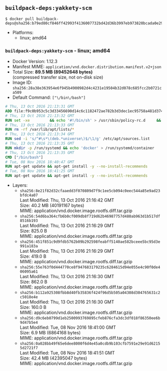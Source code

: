 ## `buildpack-deps:yakkety-scm`

```console
$ docker pull buildpack-deps@sha256:b79ed80cf846ff42993f4136007732bd42d36b3997eb973820bcada0e290a1bf
```

-	Platforms:
	-	linux; amd64

### `buildpack-deps:yakkety-scm` - linux; amd64

-	Docker Version: 1.12.3
-	Manifest MIME: `application/vnd.docker.distribution.manifest.v2+json`
-	Total Size: **89.5 MB (89452648 bytes)**  
	(compressed transfer size, not on-disk size)
-	Image ID: `sha256:28a38e363954e6f945b4900982d4c4231e19504b32d078c685fcc2b0721ca509`
-	Default Command: `["\/bin\/bash"]`

```dockerfile
# Thu, 13 Oct 2016 21:13:31 GMT
ADD file:f9c0b953c5c3d33456690d14c6c1182472ae782b3d3dec1ec95758a481d374bb in / 
# Thu, 13 Oct 2016 21:13:32 GMT
RUN set -xe 		&& echo '#!/bin/sh' > /usr/sbin/policy-rc.d 	&& echo 'exit 101' >> /usr/sbin/policy-rc.d 	&& chmod +x /usr/sbin/policy-rc.d 		&& dpkg-divert --local --rename --add /sbin/initctl 	&& cp -a /usr/sbin/policy-rc.d /sbin/initctl 	&& sed -i 's/^exit.*/exit 0/' /sbin/initctl 		&& echo 'force-unsafe-io' > /etc/dpkg/dpkg.cfg.d/docker-apt-speedup 		&& echo 'DPkg::Post-Invoke { "rm -f /var/cache/apt/archives/*.deb /var/cache/apt/archives/partial/*.deb /var/cache/apt/*.bin || true"; };' > /etc/apt/apt.conf.d/docker-clean 	&& echo 'APT::Update::Post-Invoke { "rm -f /var/cache/apt/archives/*.deb /var/cache/apt/archives/partial/*.deb /var/cache/apt/*.bin || true"; };' >> /etc/apt/apt.conf.d/docker-clean 	&& echo 'Dir::Cache::pkgcache ""; Dir::Cache::srcpkgcache "";' >> /etc/apt/apt.conf.d/docker-clean 		&& echo 'Acquire::Languages "none";' > /etc/apt/apt.conf.d/docker-no-languages 		&& echo 'Acquire::GzipIndexes "true"; Acquire::CompressionTypes::Order:: "gz";' > /etc/apt/apt.conf.d/docker-gzip-indexes 		&& echo 'Apt::AutoRemove::SuggestsImportant "false";' > /etc/apt/apt.conf.d/docker-autoremove-suggests
# Thu, 13 Oct 2016 21:13:33 GMT
RUN rm -rf /var/lib/apt/lists/*
# Thu, 13 Oct 2016 21:13:34 GMT
RUN sed -i 's/^#\s*\(deb.*universe\)$/\1/g' /etc/apt/sources.list
# Thu, 13 Oct 2016 21:13:35 GMT
RUN mkdir -p /run/systemd && echo 'docker' > /run/systemd/container
# Thu, 13 Oct 2016 21:13:35 GMT
CMD ["/bin/bash"]
# Tue, 08 Nov 2016 18:40:47 GMT
RUN apt-get update && apt-get install -y --no-install-recommends 		ca-certificates 		curl 		wget 	&& rm -rf /var/lib/apt/lists/*
# Tue, 08 Nov 2016 18:41:25 GMT
RUN apt-get update && apt-get install -y --no-install-recommends 		bzr 		git 		mercurial 		openssh-client 		subversion 				procps 	&& rm -rf /var/lib/apt/lists/*
```

-	Layers:
	-	`sha256:8e21f82d32cfaaedd3f070809d7f9c1ee5cb094c0eec544a85e9ad23bfdc4a07`  
		Last Modified: Thu, 13 Oct 2016 21:16:42 GMT  
		Size: 40.2 MB (40191167 bytes)  
		MIME: application/vnd.docker.image.rootfs.diff.tar.gzip
	-	`sha256:54d6ba364cfb6b0cf009db8f719d62b46987757d480ab963d1b517df8516b193`  
		Last Modified: Thu, 13 Oct 2016 21:16:29 GMT  
		Size: 825.0 B  
		MIME: application/vnd.docker.image.rootfs.diff.tar.gzip
	-	`sha256:451f851c9d9fdb5762b09b292598feabff5140ae582bceee5bc95d3e991a183a`  
		Last Modified: Thu, 13 Oct 2016 21:16:29 GMT  
		Size: 419.0 B  
		MIME: application/vnd.docker.image.rootfs.diff.tar.gzip
	-	`sha256:55e763f0d444770ce8f947683179235c6284615d94e055e4c90f0de406095a61`  
		Last Modified: Thu, 13 Oct 2016 21:16:30 GMT  
		Size: 862.0 B  
		MIME: application/vnd.docker.image.rootfs.diff.tar.gzip
	-	`sha256:b112a925308fbb8d40fb35836f424f96d5b505a04308d304765631c2c5018e4e`  
		Last Modified: Thu, 13 Oct 2016 21:16:30 GMT  
		Size: 160.0 B  
		MIME: application/vnd.docker.image.rootfs.diff.tar.gzip
	-	`sha256:d9c6eb0799d1eb2500993769895cfeb876cfa3dc3df018f86350ee6b9d47b5e4`  
		Last Modified: Tue, 08 Nov 2016 18:41:00 GMT  
		Size: 6.9 MB (6864168 bytes)  
		MIME: application/vnd.docker.image.rootfs.diff.tar.gzip
	-	`sha256:0a028bb49f65e6dee8000f6d4e45a0cdb9b103cfb7591e29e91d62155d2721f7`  
		Last Modified: Tue, 08 Nov 2016 18:41:51 GMT  
		Size: 42.4 MB (42395047 bytes)  
		MIME: application/vnd.docker.image.rootfs.diff.tar.gzip
